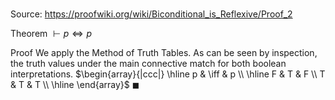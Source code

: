 # 

Source: https://proofwiki.org/wiki/Biconditional_is_Reflexive/Proof_2

Theorem
$\vdash p \iff p$


Proof
We apply the Method of Truth Tables.
As can be seen by inspection, the truth values under the main connective match for both boolean interpretations.
$\begin{array}{|ccc|} \hline
p & \iff & p \\
\hline
F & T & F \\
T & T & T \\
\hline
\end{array}$
$\blacksquare$





